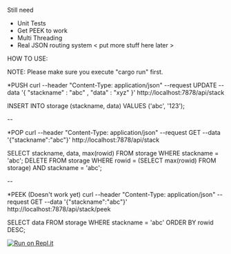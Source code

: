 Still need 
+ Unit Tests
+ Get PEEK to work
+ Multi Threading
+ Real JSON routing system
< put more stuff here later >

HOW TO USE: 

NOTE: Please make sure you execute "cargo run" first.


*PUSH
curl --header "Content-Type: application/json"  --request UPDATE   --data '{ "stackname" : "abc" , "data" : "xyz" }'    http://localhost:7878/api/stack

INSERT INTO storage (stackname, data) VALUES ('abc', '123');

--

*POP
curl --header "Content-Type: application/json"  --request GET --data '{"stackname":"abc"}'  http://localhost:7878/api/stack

SELECT stackname, data, max(rowid) FROM storage WHERE stackname = 'abc';
DELETE FROM storage WHERE rowid = (SELECT max(rowid) FROM storage) AND stackname = 'abc';

--

*PEEK (Doesn't work yet)
curl --header "Content-Type: application/json"  --request GET --data '{"stackname":"abc"}'  http://localhost:7878/api/stack/peek

SELECT data FROM storage WHERE stackname = 'abc' ORDER BY rowid DESC;


[![Run on Repl.it](https://repl.it/badge/github/TonyHsieh/rustack)](https://repl.it/github/TonyHsieh/rustack)
